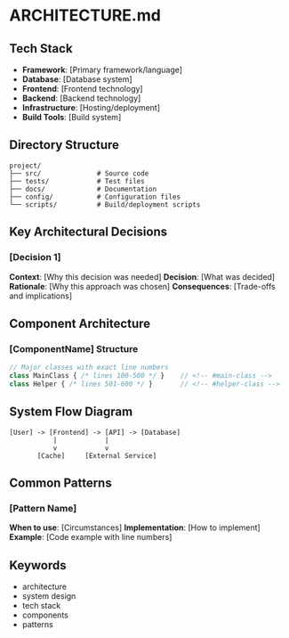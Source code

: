 # ARCHITECTURE.md

## Tech Stack
- **Framework**: [Primary framework/language]
- **Database**: [Database system]
- **Frontend**: [Frontend technology]
- **Backend**: [Backend technology]
- **Infrastructure**: [Hosting/deployment]
- **Build Tools**: [Build system]

## Directory Structure
```
project/
├── src/              # Source code
├── tests/            # Test files
├── docs/             # Documentation
├── config/           # Configuration files
└── scripts/          # Build/deployment scripts
```

## Key Architectural Decisions

### [Decision 1]
**Context**: [Why this decision was needed]
**Decision**: [What was decided]
**Rationale**: [Why this approach was chosen]
**Consequences**: [Trade-offs and implications]

## Component Architecture

### [ComponentName] Structure <!-- #component-anchor -->
```typescript
// Major classes with exact line numbers
class MainClass { /* lines 100-500 */ }    // <!-- #main-class -->
class Helper { /* lines 501-600 */ }       // <!-- #helper-class -->
```

## System Flow Diagram
```
[User] -> [Frontend] -> [API] -> [Database]
           |            |
           v            v
       [Cache]     [External Service]
```

## Common Patterns

### [Pattern Name]
**When to use**: [Circumstances]
**Implementation**: [How to implement]
**Example**: [Code example with line numbers]

## Keywords <!-- #keywords -->
- architecture
- system design
- tech stack
- components
- patterns